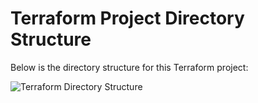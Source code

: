 # Terraform Project Directory Structure

Below is the directory structure for this Terraform project:

![Terraform Directory Structure](images/Terraform_Directory_Structure.png)
